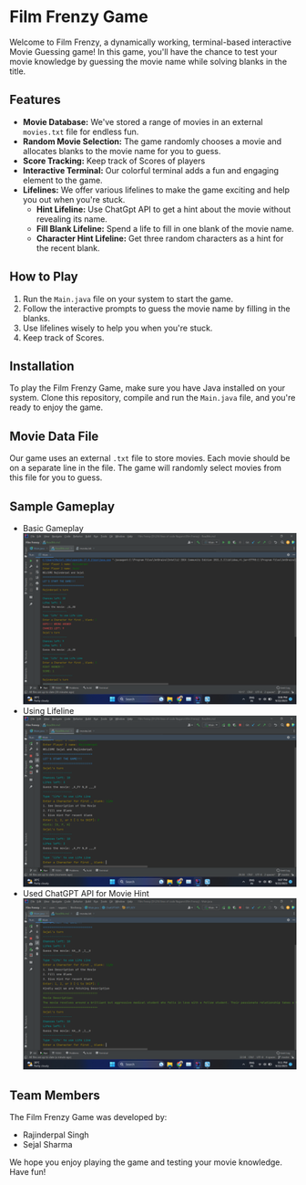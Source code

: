 # Film Frenzy Game

Welcome to Film Frenzy, a dynamically working, terminal-based interactive Movie Guessing game! In this game, you'll have the chance to test your movie knowledge by guessing the movie name while solving blanks in the title.

## Features

- **Movie Database:** We've stored a range of movies in an external `movies.txt` file for endless fun.
- **Random Movie Selection:** The game randomly chooses a movie and allocates blanks to the movie name for you to guess.
- **Score Tracking:** Keep track of Scores of players
- **Interactive Terminal:** Our colorful terminal adds a fun and engaging element to the game.
- **Lifelines:** We offer various lifelines to make the game exciting and help you out when you're stuck.
    - **Hint Lifeline:** Use ChatGpt API to get a hint about the movie without revealing its name.
    - **Fill Blank Lifeline:** Spend a life to fill in one blank of the movie name.
    - **Character Hint Lifeline:** Get three random characters as a hint for the recent blank.

## How to Play

1. Run the `Main.java` file on your system to start the game.
2. Follow the interactive prompts to guess the movie name by filling in the blanks.
3. Use lifelines wisely to help you when you're stuck.
4. Keep track of Scores.

## Installation

To play the Film Frenzy Game, make sure you have Java installed on your system. Clone this repository, compile and run the `Main.java` file, and you're ready to enjoy the game.

## Movie Data File

Our game uses an external `.txt` file to store movies. Each movie should be on a separate line in the file. The game will randomly select movies from this file for you to guess.

## Sample Gameplay
- Basic Gameplay
![gameplay](img.png)
- Using Lifeline
![lifelines](img_1.png)
- Used ChatGPT API for Movie Hint
![Chatgpt lifeline](img_2.png)

## Team Members

The Film Frenzy Game was developed by:
- Rajinderpal Singh
- Sejal Sharma

We hope you enjoy playing the game and testing your movie knowledge. Have fun!
